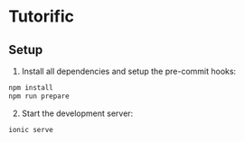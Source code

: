 # Tutorific

## Setup
1. Install all dependencies and setup the pre-commit hooks:

```bash
npm install
npm run prepare
```

2. Start the development server:

```bash
ionic serve
```
